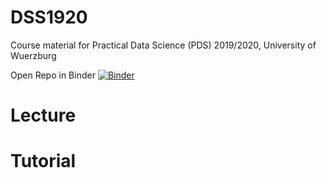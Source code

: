 # DSS1920

Course material for Practical Data Science (PDS) 2019/2020, University of Wuerzburg

Open Repo in Binder [![Binder](https://mybinder.org/badge_logo.svg)](https://mybinder.org/v2/gh/tonigreif/DSS1920/master)

# Lecture

# Tutorial

